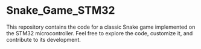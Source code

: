 # Snake_Game_STM32
This repository contains the code for a classic Snake game implemented on the STM32 microcontroller. Feel free to explore the code, customize it, and contribute to its development.

